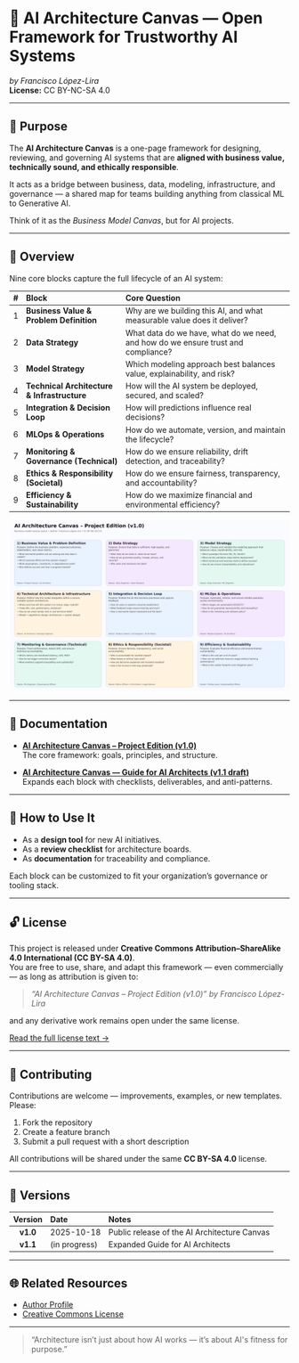 # 🧠 AI Architecture Canvas — Open Framework for Trustworthy AI Systems  
*by Francisco López-Lira*  
**License:** CC BY-NC-SA 4.0  

---

## 🎯 Purpose

The **AI Architecture Canvas** is a one-page framework for designing, reviewing, and governing AI systems that are **aligned with business value, technically sound, and ethically responsible**.

It acts as a bridge between business, data, modeling, infrastructure, and governance — a shared map for teams building anything from classical ML to Generative AI.

Think of it as the *Business Model Canvas*, but for AI projects.

---

## 🧩 Overview

Nine core blocks capture the full lifecycle of an AI system:

| # | Block | Core Question |
|:-:|:------|:---------------|
| 1 | **Business Value & Problem Definition** | Why are we building this AI, and what measurable value does it deliver? |
| 2 | **Data Strategy** | What data do we have, what do we need, and how do we ensure trust and compliance? |
| 3 | **Model Strategy** | Which modeling approach best balances value, explainability, and risk? |
| 4 | **Technical Architecture & Infrastructure** | How will the AI system be deployed, secured, and scaled? |
| 5 | **Integration & Decision Loop** | How will predictions influence real decisions? |
| 6 | **MLOps & Operations** | How do we automate, version, and maintain the lifecycle? |
| 7 | **Monitoring & Governance (Technical)** | How do we ensure reliability, drift detection, and traceability? |
| 8 | **Ethics & Responsibility (Societal)** | How do we ensure fairness, transparency, and accountability? |
| 9 | **Efficiency & Sustainability** | How do we maximize financial and environmental efficiency? |

![AI Architecture Canvas v1.0](docs/images/ai_architecture_canvas_v1.0.png)

---

## 📘 Documentation

- **[AI Architecture Canvas – Project Edition (v1.0)](docs/AI_Architecture_Canvas_v1.0.md)**  
  The core framework: goals, principles, and structure.  

- **[AI Architecture Canvas — Guide for AI Architects (v1.1 draft)](docs/AI_Architecture_Canvas_Guide_v1.1.md)**  
  Expands each block with checklists, deliverables, and anti-patterns.

---

## 🧠 How to Use It

- As a **design tool** for new AI initiatives.  
- As a **review checklist** for architecture boards.  
- As **documentation** for traceability and compliance.  

Each block can be customized to fit your organization’s governance or tooling stack.  

---

## 🔓 License

This project is released under **Creative Commons Attribution–ShareAlike 4.0 International (CC BY-SA 4.0)**.  
You are free to use, share, and adapt this framework — even commercially — as long as attribution is given to:

> *“AI Architecture Canvas – Project Edition (v1.0)” by Francisco López-Lira*

and any derivative work remains open under the same license.

[Read the full license text →](LICENSE)

---

## 🤝 Contributing

Contributions are welcome — improvements, examples, or new templates.  
Please:
1. Fork the repository  
2. Create a feature branch  
3. Submit a pull request with a short description  

All contributions will be shared under the same **CC BY-SA 4.0** license.

---

## 🧭 Versions

| Version | Date | Notes |
|:--------:|:------|:------|
| **v1.0** | 2025-10-18 | Public release of the AI Architecture Canvas |
| **v1.1** | (in progress) | Expanded Guide for AI Architects |

---

## 🌐 Related Resources
- [Author Profile](https://medium.com/@flopezlira)  
- [Creative Commons License](https://creativecommons.org/licenses/by-nc-sa/4.0/)  

---

> “Architecture isn’t just about how AI works — it’s about AI's fitness for purpose.”

